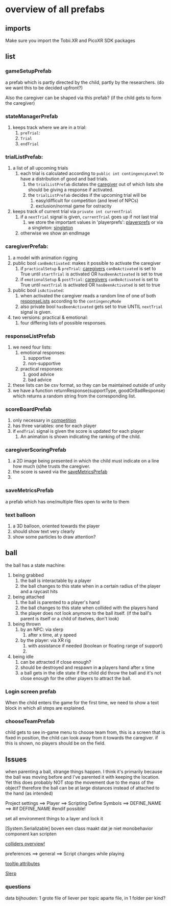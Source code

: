 # overview of all prefabs

## imports

Make sure you import the Tobii.XR and PicoXR SDK packages

## list


### gameSetupPrefab

a prefab which is partly directed by the child, partly by the researchers. (do we want this to be decided upfront?)

Also the caregiver can be shaped via this prefab? (if the child gets to form the caregiver)

### stateManagerPrefab

1. keeps track where we are in a trial:
   1. `preTrial`:
   2. `Trial`
   3. `endTrial` 

### trialListPrefab:
1. a list of all upcoming trials
    1. each trial is calculated according to `public int contingencyLevel` to have a distribution of good and bad trials.
       1. the `trialListPrefab` dictates the [caregiver](#caregiverprefab) out of which lists she should be giving a response if activated.
       2. the `trialListPrefab` decides if the upcoming trial will be 
          1. easy/difficult for competition (and level of NPCs)
          2. exclusion/normal game for ostracity
2. keeps track of current trial via `private int currentTrial`
   1. if a `nextTrial` signal is given, `currentTrial` goes up if not last trial
      1. we store the important values in 'playerprefs': [playerprefs](https://docs.unity3d.com/ScriptReference/PlayerPrefs.html) or via a singleton: [singleton](https://stackoverflow.com/questions/67067412/unity-reset-score-to-0-on-replay)
   2. otherwise we show an endImage

### caregiverPrefab:
1. a model with animation rigging
2. public bool `canBeActivated`: makes it possible to activate the caregiver
   1. if `practicalSetup` & `preTrial`: [caregivers](#caregiverprefab) `canBeActivated` is set to True until `startTrial` is activated OR `hasBeenActivated` is set to true
   2. if `emotionalSetup` & `postTrial`: [caregivers](#caregiverprefab) `canBeActivated` is set to True until `nextTrial` is activated OR `hasBeenActivated` is set to true
4. public bool `isActivated`: 
   1. when activated the caregiver reads a random line of one of both [responseLists](#responselistprefab) according to the `contingencyMode`
   2. also private bool `hasBeenActivated` gets set to true UNTIL `nextTrial` signal is given.
5. two versions: practical & emotional:
   1. four differing lists of possible responses.
   
### responseListPrefab
1. we need four lists:
   1. emotional responses:
      1. supportive
      2. non-supportive
   2. practical responses:
      1. good advice
      2. bad advice
2. these lists can be csv format, so they can be maintained outside of unity
3. we have a function returnResponse(supportType, goodOrBadResponse) which returns a random string from the corresponding list.

### scoreBoardPrefab

1. only necessary in [competition](#competition)
2. has three variables: one for each player
3. if `endTrial` signal is given the score is updated for each player 
   1. An animation is shown indicating the ranking of the child.

### caregiverScoringPrefab

1. a 2D image being presented in which the child must indicate on a line how much (s)he trusts the caregiver.
2. the score is saved via the [saveMetricsPrefab](#saveMetricsPrefab)
3. 

### saveMetricsPrefab

a prefab which has one/multiple files open to write to them

### text balloon

1. a 3D balloon, oriented towards the player
2. should show text very clearly
3. show some particles to draw attention?

## ball

the ball has a state machine:
1. being grabbed
	1. the ball is interactable by a player
	2. the ball changes to this state when in a certain radius of the player and a raycast hits 
2. being attached
	1. the ball is parented to a player's hand
	2. the ball changes to this state when collided with the players hand
	3. the player does not look anymore to the ball itself. (if the ball's parent is itself or a child of itselves, don't look)
3. being thrown
	1. by an NPC: via slerp
		1. after x time, at y speed
	2. by the player: via XR rig
		1. with assistance if needed (boolean or floating range of support)
		2. 
4. being idle
	1. can be attracted if close enough?
	2. should be destroyed and respawn in **a** players hand after x time
	3. a ball gets in the idle state if the child did throw the ball and it's not close enough for the other players to attract the ball.



### Login screen prefab
When the child enters the game for the first time, we need to show a text block in which all steps are explained.

### chooseTeamPrefab
child gets to see in-game menu to choose team from, this is a screen that is fixed in position, the child can look away from it towards the caregiver.
if this is shown, no players should be on the field.

## Issues

when parenting a ball, strange things happen. I think it's primarily because the ball was moving before and I've parented it with keeping the location. Yet this does probably NOT stop the movement due to the mass of the object? therefore the ball can be at large distances instead of attached to the hand (as intended)


Project settings ==> Player ==> Scripting Define Symbols ==> DEFINE_NAME ==> #if DEFINE_NAME #endif possible!

set all environment things to a layer and lock it

[System.Serializable] boven een class maakt dat je niet monobehavior component kan scripten

[colliders overview!](https://docs.unity3d.com/Manual/CollidersOverview.html)

preferences ==> general ==> Script changes while playing

[tooltip attributes](https://docs.unity3d.com/ScriptReference/TooltipAttribute.html)


[Slerp](https://docs.unity3d.com/ScriptReference/Vector3.Slerp.html)



### questions

data bijhouden: 1 grote file of liever per topic aparte file, in 1 folder per kind?

